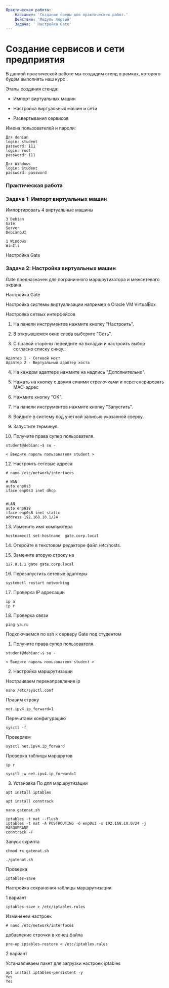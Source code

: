 ```yaml
---
Практическая работа:
    Название: 'Создание среды для практических работ.'
    Действие: 'Модуль первый'
    Задача: ' Настройка Gate'
---
```

# **Создание сервисов и сети предприятия**

В данной практической работе мы создадим стенд в рамках, которого будем выполнять наш курс .

Этапы создания стенда:

- Импорт виртуальных машин

- Настройка виртуальных машин и сети

- Развертывания сервисов

Имена пользователей и пароли:
```
Для denian
login: student 
password: 111
login: root 
password: 111
```
```
Для Windows
login: Student 
password: password
```
### **Практическая работа**

### **Задача 1: Импорт виртуальных машин**
Импортировать 4 виртуальные машины
```
3 Debian
Gate 
Server
DebianGUI
```
```
1 Windows
WinCli
```

Настройка Gate

### **Задача 2: Настройка виртуальных машин**

Gate предназначен для пограничного маршрутизатора и межсетевого экрана

Настройка Gate

Настройка системы виртуализации например в Oracle VM VirtualBox

Настрояка сетвых интерфейсов

1. На панели инструментов нажмите кнопку "Настроить".

2. В открывшемся окне слева выберите "Сеть".

3. С правой стороны перейдите на вкладки и настроить выбор согласно списку снизу.:
```
Адаптер 1 - Сетевой мост
Адаптер 2 - Виртуальный адаптер хоста 
```
4. На каждом адаптере нажмите на надпись "Дополнительно".

5. Нажать на кнопку с двумя синими стрелочками и перегенерировать MAC-адрес

6. Нажмите кнопку "OK".
   
8. На панели инструментов нажмите кнопку "Запустить".

9. Войдите в систему под учетной записью указанной сверху.

10. Запустите терминул.

11. Получите права супер пользователя.

```
student@debian:~$ su -
```
```
< Введите пароль пользователя student >
```

12. Настроить сетевые адреса
    
```
# nano /etc/network/interfaces
```
```
# WAN
auto enp0s3
iface enp0s3 inet dhcp


#LAN
auto enp0s8
iface enp0s8 inet static
address 192.168.10.1/24

```
13. Изменить имя компьютера
```
hostnamectl set-hostname  gate.corp.local
```
14. Откройте в текстовом редакторе файл /etc/hosts.

15. Замените вторую строку на
```
127.0.1.1 gate gate.corp.local
```

16. Перезапустить сетевые адаптеры
```
systemctl restart networking
```
17. Проверка IP адресации
```
ip a
ip r
```
18. Проверка связи
```
ping ya.ru
```


Подключаемся по ssh к серверу Gate под студентом

1. Получите права супер пользователя.

```
student@debian:~$ su -
```
```
< Введите пароль пользователя student >
```


2. Настройка маршрутизации

Настраиваем перенаправление ip
```
nano /etc/sysctl.conf
```
Правим строку
```
net.ipv4.ip_forward=1
```
Перечитаем конфигурацию
```
sysctl -f
```
Проверяем
```
sysctl net.ipv4.ip_forward
```
Проверка таблицы маршрутов
```
ip r
```

```
sysctl -w net.ipv4.ip_forward=1
```
3. Установка По для маршрутизации
```
apt install iptables
```
```
apt install conntrack
```
```
nano gatenat.sh
```
```
iptables -t nat --flush
iptables -t nat -A POSTROUTING -o enp0s3 -s 192.168.10.0/24 -j MASQUERADE
conntrack -F
```
Запуск скрипта

```
chmod +x gatenat.sh
```
```
./gatenat.sh
```
Проверка

```
iptables-save
```
Настройка сохранения таблицы маршрутизации

1 вариант
```
iptables-save > /etc/iptables.rules
```
Изминенеи настроек 
```
# nano /etc/network/interfaces
```
добавление строчки в конец файла
```
pre-up iptables-restore < /etc/iptables.rules 
```

2 вариант

Устанавливаем пакет для загрузки настроек iptables
```
apt install iptables-persistent -y
Yes
Yes
```

